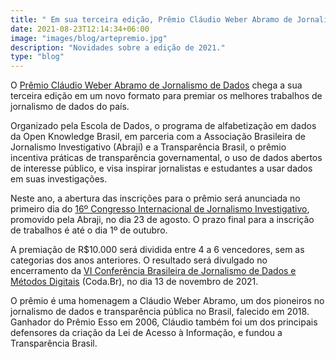 ```yaml
---
title: " Em sua terceira edição, Prêmio Cláudio Weber Abramo de Jornalismo de Dados terá novo formato"
date: 2021-08-23T12:14:34+06:00
image: "images/blog/artepremio.jpg"
description: "Novidades sobre a edição de 2021."
type: "blog"
---
```


O [Prêmio Cláudio Weber Abramo de Jornalismo de Dados](https://premio.jornalismodedados.org.br/) chega a sua terceira edição em um novo formato para premiar os melhores trabalhos de jornalismo de dados do país.

Organizado pela Escola de Dados, o programa de alfabetização em dados da Open Knowledge Brasil, em parceria com a Associação Brasileira de Jornalismo Investigativo (Abraji) e a Transparência Brasil, o prêmio incentiva práticas de transparência governamental, o uso de dados abertos de interesse público, e visa inspirar jornalistas e estudantes a usar dados em suas investigações.

Neste ano, a abertura das inscrições para o prêmio será anunciada no primeiro dia do [16º Congresso Internacional de Jornalismo Investigativo](https://eventos.congresse.me/congressoabraji), promovido pela Abraji, no dia 23 de agosto. O prazo final para a inscrição de trabalhos é até o dia 1º de outubro.

A premiação de R$10.000 será dividida entre 4 a 6 vencedores, sem as categorias dos anos anteriores. O resultado será divulgado no encerramento da [VI Conferência Brasileira de Jornalismo de Dados e Métodos Digitais](https://escoladedados.org/coda2021/) (Coda.Br), no dia 13 de novembro de 2021.

O prêmio é uma homenagem a Cláudio Weber Abramo, um dos pioneiros no jornalismo de dados e transparência pública no Brasil, falecido em 2018. Ganhador do Prêmio Esso em 2006, Cláudio também foi um dos principais defensores da criação da Lei de Acesso à Informação, e fundou a Transparência Brasil.